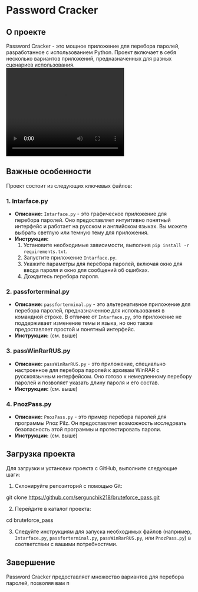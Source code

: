 # Password Cracker

## О проекте
Password Cracker - это мощное приложение для перебора паролей, разработанное с использованием Python. Проект включает в себя несколько вариантов приложений, предназначенных для разных сценариев использования.
<video width="320" height="240" controls>
  <source src="Pnoz/Pnoz.mp4" type="video/mp4">
  Your browser does not support the video tag.
</video>

## Важные особенности
Проект состоит из следующих ключевых файлов:

### 1. Intarface.py
- **Описание:** `Intarface.py` - это графическое приложение для перебора паролей. Оно предоставляет интуитивно понятный интерфейс и работает на русском и английском языках. Вы можете выбрать светлую или темную тему для приложения.
- **Инструкции:**
    1. Установите необходимые зависимости, выполнив `pip install -r requirements.txt`.
    2. Запустите приложение `Intarface.py`.
    3. Укажите параметры для перебора паролей, включая окно для ввода пароля и окно для сообщений об ошибках.
    4. Дождитесь перебора пароля.

### 2. passforterminal.py
- **Описание:** `passforterminal.py` - это альтернативное приложение для перебора паролей, предназначенное для использования в командной строке. В отличие от `Intarface.py`, это приложение не поддерживает изменение темы и языка, но оно также предоставляет простой и понятный интерфейс.
- **Инструкции:** (см. выше)

### 3. passWinRarRUS.py
- **Описание:** `passWinRarRUS.py` - это приложение, специально настроенное для перебора паролей к архивам WinRAR с русскоязычным интерфейсом. Оно готово к немедленному перебору паролей и позволяет указать длину пароля и его состав.
- **Инструкции:** (см. выше)

### 4. PnozPass.py
- **Описание:** `PnozPass.py` - это пример перебора паролей для программы Pnoz Pilz. Он предоставляет возможность исследовать безопасность этой программы и протестировать пароли.
- **Инструкции:** (см. выше)

## Загрузка проекта
Для загрузки и установки проекта с GitHub, выполните следующие шаги:

1. Склонируйте репозиторий с помощью Git:

git clone https://github.com/sergunchik218/bruteforce_pass.git



2. Перейдите в каталог проекта:

cd bruteforce_pass


3. Следуйте инструкциям для запуска необходимых файлов (например, `Intarface.py`, `passforterminal.py`, `passWinRarRUS.py`, или `PnozPass.py`) в соответствии с вашими потребностями.

## Завершение
Password Cracker предоставляет множество вариантов для перебора паролей, позволяя вам п